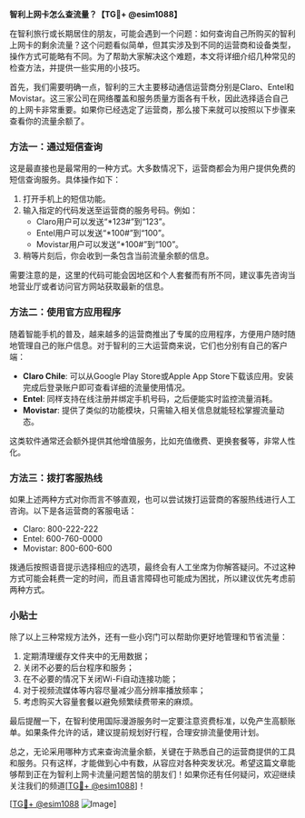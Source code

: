 **智利上网卡怎么查流量？【TG💪+ @esim1088】**

在智利旅行或长期居住的朋友，可能会遇到一个问题：如何查询自己所购买的智利上网卡的剩余流量？这个问题看似简单，但其实涉及到不同的运营商和设备类型，操作方式可能略有不同。为了帮助大家解决这个难题，本文将详细介绍几种常见的检查方法，并提供一些实用的小技巧。

首先，我们需要明确一点，智利的三大主要移动通信运营商分别是Claro、Entel和Movistar。这三家公司在网络覆盖和服务质量方面各有千秋，因此选择适合自己的上网卡非常重要。如果你已经选定了运营商，那么接下来就可以按照以下步骤来查看你的流量余额了。

### 方法一：通过短信查询

这是最直接也是最常用的一种方式。大多数情况下，运营商都会为用户提供免费的短信查询服务。具体操作如下：

1. 打开手机上的短信功能。
2. 输入指定的代码发送至运营商的服务号码。例如：
   - Claro用户可以发送“*123#”到“123”。
   - Entel用户可以发送“*100#”到“100”。
   - Movistar用户可以发送“*100#”到“100”。
3. 稍等片刻后，你会收到一条包含当前流量余额的信息。

需要注意的是，这里的代码可能会因地区和个人套餐而有所不同，建议事先咨询当地营业厅或者访问官方网站获取最新的信息。

### 方法二：使用官方应用程序

随着智能手机的普及，越来越多的运营商推出了专属的应用程序，方便用户随时随地管理自己的账户信息。对于智利的三大运营商来说，它们也分别有自己的客户端：

- **Claro Chile**: 可以从Google Play Store或Apple App Store下载该应用。安装完成后登录账户即可查看详细的流量使用情况。
- **Entel**: 同样支持在线注册并绑定手机号码，之后便能实时监控流量消耗。
- **Movistar**: 提供了类似的功能模块，只需输入相关信息就能轻松掌握流量动态。

这类软件通常还会额外提供其他增值服务，比如充值缴费、更换套餐等，非常人性化。

### 方法三：拨打客服热线

如果上述两种方式对你而言不够直观，也可以尝试拨打运营商的客服热线进行人工咨询。以下是各运营商的客服电话：
- Claro: 800-222-222
- Entel: 600-760-0000
- Movistar: 800-600-600

拨通后按照语音提示选择相应的选项，最终会有人工坐席为你解答疑问。不过这种方式可能会耗费一定的时间，而且语言障碍也可能成为困扰，所以建议优先考虑前两种方式。

### 小贴士

除了以上三种常规方法外，还有一些小窍门可以帮助你更好地管理和节省流量：

1. 定期清理缓存文件夹中的无用数据；
2. 关闭不必要的后台程序和服务；
3. 在不必要的情况下关闭Wi-Fi自动连接功能；
4. 对于视频流媒体等内容尽量减少高分辨率播放频率；
5. 考虑购买大容量套餐以避免频繁续费带来的麻烦。

最后提醒一下，在智利使用国际漫游服务时一定要注意资费标准，以免产生高额账单。如果条件允许的话，建议提前规划好行程，合理安排流量使用计划。

总之，无论采用哪种方式来查询流量余额，关键在于熟悉自己的运营商提供的工具和服务。只有这样，才能做到心中有数，从容应对各种突发状况。希望这篇文章能够帮到正在为智利上网卡流量问题苦恼的朋友们！如果你还有任何疑问，欢迎继续关注我们的频道[[TG💪+ @esim1088](https://t.me/s/esim1088)]！

[[TG💪+ @esim1088](https://t.me/s/esim1088) ![Image](https://i.postimg.cc/4NQfJmqS/Snipaste-2025-05-13-00-14-12.png)]